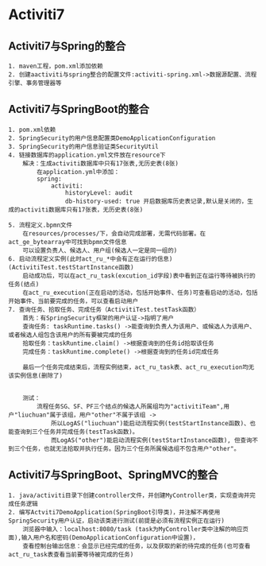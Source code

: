 # Activiti7
## Activiti7与Spring的整合
	1. maven工程，pom.xml添加依赖
	2. 创建aactiviti与spring整合的配置文件:activiti-spring.xml->数据源配置、流程引擎、事务管理器等
	
	
	
## Activiti7与SpringBoot的整合
	1. pom.xml依赖
	2. SpringSecurity的用户信息配置类DemoApplicationConfiguration
	3. SpringSecurity的用户信息验证类SecurityUtil
	4. 链接数据库的application.yml文件放在resource下
		解决：生成activiti数据库中只有17张表,无历史表(8张)
			在application.yml中添加：
			spring:
				activiti:
					historyLevel: audit
					db-history-used: true 开启数据库历史表记录,默认是关闭的，生成的activiti数据库只有17张表，无历史表(8张)
					
	5. 流程定义.bpmn文件 
		在resources/processes/下，会自动完成部署，无需代码部署。在act_ge_bytearray中可找到bpmn文件信息
		可以设置负责人、候选人、用户组(候选人一定是同一组的)
	6. 启动流程定义实例(此时act_ru_*中会有正在运行的信息)(ActivitiTest.testStartInstance函数)
		启动成功后，可以在act_ru_task(excution_id字段)表中看到正在运行等待被执行的任务(结点)
		在act_ru_execution(正在启动的活动，包括开始事件、任务)可查看启动的活动，包括开始事件、当前要完成的任务，可以查看启动用户
	7. 查询任务、拾取任务、完成任务（ActivitiTest.testTask函数）
		首先：有SpringSecurity框架的用户认证->指明了用户
		查询任务: taskRuntime.tasks() ->能查询到负责人为该用户、或候选人为该用户、或者候选人组包含该用户的所有要被完成的任务
		拾取任务：taskRuntime.claim() ->根据查询到的任务id拾取该任务
		完成任务：taskRuntime.complete() ->根据查询到的任务id完成任务
		
		最后一个任务完成结束后，流程实例结束，act_ru_task表、act_ru_execution均无该实例信息(删除了)
		
		
		测试：
			流程任务SG、SF、PF三个结点的候选人所属组均为"activitiTeam",用户"liuchuan"属于该组，用户"other"不属于该组 ->
				所以LogAS("liuchuan")能启动流程实例(testStartInstance函数)、也能查询到三个任务并完成任务(testTask函数)。
				而LogAS("other")能启动流程实例(testStartInstance函数), 但查询不到三个任务，也就无法拾取并执行任务。因为三个任务所属候选组不包含用户"other"。
				
	
## Activiti7与SpringBoot、SpringMVC的整合
	1. java/activiti目录下创建controller文件，并创建MyController类，实现查询并完成任务逻辑
	2. 编写Actviti7DemoApplication(SpringBoot引导类)，并注解不再使用SpringSecurity用户认证，启动该类进行测试(前提是必须有流程实例正在运行)
		浏览器中输入：localhost:8080/task (task为MyController类中注解的响应页面),输入用户名和密码(DemoApplicationConfiguration中设置)，
		查看控制台输出信息：会显示已经完成的任务，以及获取的新的待完成的任务(也可查看act_ru_task表查看当前要等待被完成的任务)
		
